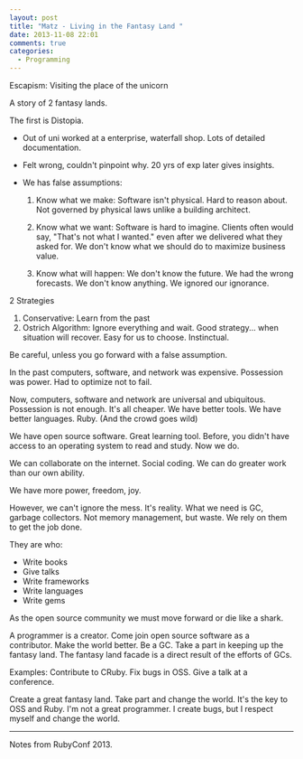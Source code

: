 ```yaml
---
layout: post
title: "Matz - Living in the Fantasy Land "
date: 2013-11-08 22:01
comments: true
categories: 
  - Programming 
---
```

Escapism: Visiting the place of the unicorn

A story of 2 fantasy lands. 

The first is Distopia.

* Out of uni worked at a enterprise, waterfall shop. Lots of detailed documentation. 
* Felt wrong, couldn't pinpoint why. 20 yrs of exp later gives insights.
* We has false assumptions: 

  1. Know what we make: Software isn't physical. Hard to reason about. Not governed by physical laws unlike a building architect. 

  2. Know what we want: Software is hard to imagine. Clients often would say, "That's not what I wanted." even after we delivered what they asked for. We don't know what we should do to maximize business value.
  
  3. Know what will happen: We don't know the future. We had the wrong forecasts. We don't know anything. We ignored our ignorance. 
  
2 Strategies

  1. Conservative: Learn from the past
  2. Ostrich Algorithm: Ignore everything and wait.
    Good strategy... when situation will recover. Easy for us to choose. Instinctual. 
    
Be careful, unless you go forward with a false assumption. 

In the past computers, software, and network was expensive. Possession was power. Had to optimize not to fail.

Now, computers, software and network are universal and ubiquitous. Possession is not enough. It's all cheaper. We have better tools. We have better languages. Ruby. (And the crowd goes wild)

We have open source software. Great learning tool. Before, you didn't have access to an operating system to read and study. Now we do. 

We can collaborate on the internet. Social coding. We can do greater work than our own ability. 

We have more power, freedom, joy.

However, we can't ignore the mess. It's reality. What we need is GC, garbage collectors. Not memory management, but waste. We rely on them to get the job done.

They are who: 

  * Write books
  * Give talks
  * Write frameworks
  * Write languages
  * Write gems
  
As the open source community we must move forward or die like a shark. 

A programmer is a creator. Come join open source software as a contributor. Make the world better. Be a GC. Take a part in keeping up the fantasy land. The fantasy land facade is a direct result of the efforts of GCs.   

Examples: Contribute to CRuby. Fix bugs in OSS. Give a talk at a conference. 

Create a great fantasy land. Take part and change the world. It's the key to OSS and Ruby. I'm not a great programmer. I create bugs, but I respect myself and change the world. 

---

Notes from RubyConf 2013. 


